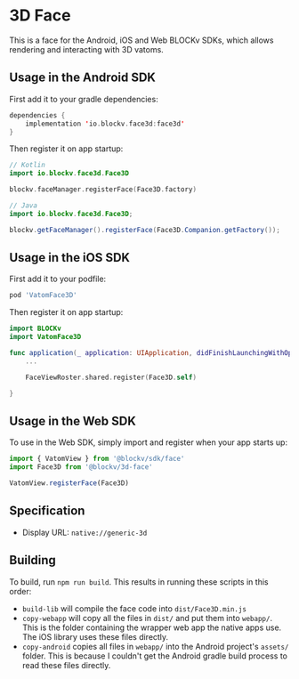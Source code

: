 # 3D Face

This is a face for the Android, iOS and Web BLOCKv SDKs, which allows rendering and interacting with 3D vatoms.

## Usage in the Android SDK

First add it to your gradle dependencies:

``` kotlin
dependencies {
    implementation 'io.blockv.face3d:face3d'
}
```

Then register it on app startup:

``` kotlin
// Kotlin
import io.blockv.face3d.Face3D

blockv.faceManager.registerFace(Face3D.factory)
```

``` java
// Java
import io.blockv.face3d.Face3D;

blockv.getFaceManager().registerFace(Face3D.Companion.getFactory());
```

## Usage in the iOS SDK

First add it to your podfile:

``` ruby
pod 'VatomFace3D'
```

Then register it on app startup:

``` swift
import BLOCKv
import VatomFace3D

func application(_ application: UIApplication, didFinishLaunchingWithOptions launchOptions: [UIApplicationLaunchOptionsKey: Any]?) -> Bool {
    ...

    FaceViewRoster.shared.register(Face3D.self)

}
```

## Usage in the Web SDK

To use in the Web SDK, simply import and register when your app starts up:

``` javascript
import { VatomView } from '@blockv/sdk/face'
import Face3D from '@blockv/3d-face'

VatomView.registerFace(Face3D)
```

## Specification

- Display URL: `native://generic-3d`

## Building

To build, run `npm run build`. This results in running these scripts in this order:

- `build-lib` will compile the face code into `dist/Face3D.min.js`
- `copy-webapp` will copy all the files in `dist/` and put them into `webapp/`. This is the folder containing the wrapper web app the native apps use. The iOS library uses these files directly.
- `copy-android` copies all files in `webapp/` into the Android project's `assets/` folder. This is because I couldn't get the Android gradle build process to read these files directly.
